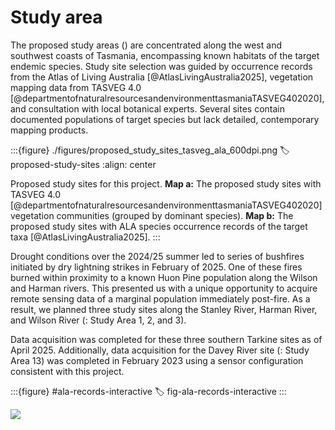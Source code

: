# Study area

The proposed study areas ([](#proposed-study-sites)) are concentrated along the west and southwest coasts of Tasmania, encompassing known habitats of the target endemic species. Study site selection was guided by occurrence records from the Atlas of Living Australia [@AtlasLivingAustralia2025], vegetation mapping data from TASVEG 4.0 [@departmentofnaturalresourcesandenvironmenttasmaniaTASVEG402020], and consultation with local botanical experts. Several sites contain documented populations of target species but lack detailed, contemporary mapping products.

:::{figure} ./figures/proposed_study_sites_tasveg_ala_600dpi.png
:label: proposed-study-sites
:align: center

Proposed study sites for this project. **Map a:** The proposed study sites with TASVEG 4.0 [@departmentofnaturalresourcesandenvironmenttasmaniaTASVEG402020] vegetation communities (grouped by dominant species). **Map b:** The proposed study sites with ALA species occurrence records of the target taxa [@AtlasLivingAustralia2025].
:::

Drought conditions over the 2024/25 summer led to series of bushfires initiated by dry lightning strikes in February of 2025. One of these fires burned within proximity to a known Huon Pine population along the Wilson and Harman rivers. This presented us with a unique opportunity to acquire remote sensing data of a marginal population immediately post-fire. As a result, we planned three study sites along the Stanley River, Harman River, and Wilson River ([](#proposed-study-sites): Study Area 1, 2, and 3).

Data acquisition was completed for these three southern Tarkine sites as of April 2025. Additionally, data acquisition for the Davey River site ([](#proposed-study-sites): Study Area 13) was completed in February 2023 using a sensor configuration consistent with this project.

:::{figure} #ala-records-interactive
:label: fig-ala-records-interactive
:::

![](#tbl:occurences-table-head)
